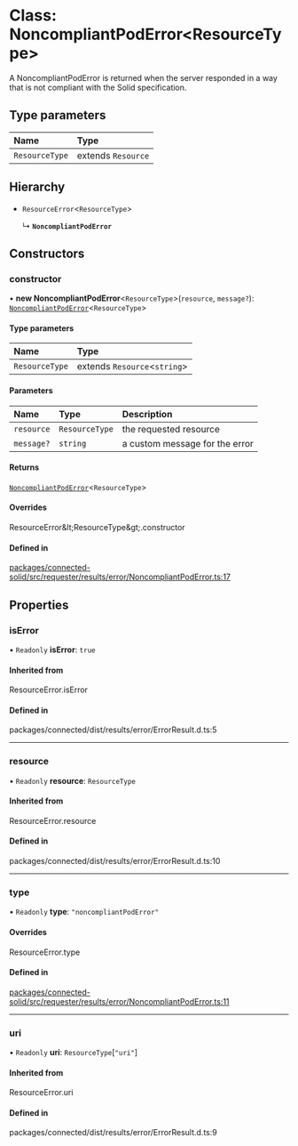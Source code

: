 # Class: NoncompliantPodError\<ResourceType\>

A NoncompliantPodError is returned when the server responded in a way that is
not compliant with the Solid specification.

## Type parameters

| Name | Type |
| :------ | :------ |
| `ResourceType` | extends `Resource` |

## Hierarchy

- `ResourceError`\<`ResourceType`\>

  ↳ **`NoncompliantPodError`**

## Constructors

### constructor

• **new NoncompliantPodError**\<`ResourceType`\>(`resource`, `message?`): [`NoncompliantPodError`](NoncompliantPodError.md)\<`ResourceType`\>

#### Type parameters

| Name | Type |
| :------ | :------ |
| `ResourceType` | extends `Resource`\<`string`\> |

#### Parameters

| Name | Type | Description |
| :------ | :------ | :------ |
| `resource` | `ResourceType` | the requested resource |
| `message?` | `string` | a custom message for the error |

#### Returns

[`NoncompliantPodError`](NoncompliantPodError.md)\<`ResourceType`\>

#### Overrides

ResourceError\&lt;ResourceType\&gt;.constructor

#### Defined in

[packages/connected-solid/src/requester/results/error/NoncompliantPodError.ts:17](https://github.com/o-development/ldo/blob/db87958cb6f858f6cf7340ba5d9536a3a794d587/packages/connected-solid/src/requester/results/error/NoncompliantPodError.ts#L17)

## Properties

### isError

• `Readonly` **isError**: ``true``

#### Inherited from

ResourceError.isError

#### Defined in

packages/connected/dist/results/error/ErrorResult.d.ts:5

___

### resource

• `Readonly` **resource**: `ResourceType`

#### Inherited from

ResourceError.resource

#### Defined in

packages/connected/dist/results/error/ErrorResult.d.ts:10

___

### type

• `Readonly` **type**: ``"noncompliantPodError"``

#### Overrides

ResourceError.type

#### Defined in

[packages/connected-solid/src/requester/results/error/NoncompliantPodError.ts:11](https://github.com/o-development/ldo/blob/db87958cb6f858f6cf7340ba5d9536a3a794d587/packages/connected-solid/src/requester/results/error/NoncompliantPodError.ts#L11)

___

### uri

• `Readonly` **uri**: `ResourceType`[``"uri"``]

#### Inherited from

ResourceError.uri

#### Defined in

packages/connected/dist/results/error/ErrorResult.d.ts:9
